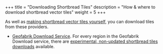 +++
title = "Downloading Shortbread Tiles"
description = "How & where to download shortbread vector tiles"
weight = 5
+++

As well as [making shortbread vector tiles yourself](/make-vectortiles/), you can download tiles from these providers.

- [Geofabrik Download Service](https://download.geofabrik.de/). For every region in the Geofabrik Download service, there are [experimental, non-updated shortbread tiles downloads](https://blog.geofabrik.de/?p=589) available.
